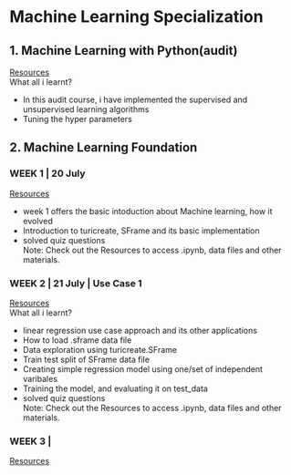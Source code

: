 # Machine Learning Specialization   
## 1. Machine Learning with Python(audit)    
[Resources](https://drive.google.com/drive/folders/1VKe2otKaAREkaCvmVG8FZm4oK0JRr4CZ?usp=sharing)   
What all i learnt?    
-  In this audit course, i have implemented the supervised and unsupervised learning algorithms
-  Tuning the hyper parameters
## 2. Machine Learning Foundation    
### WEEK 1 | 20 July    
[Resources](https://drive.google.com/drive/folders/196p39Nz6ECY0MesNwV8_3WMaWq33tYEd?usp=sharing)   
-  week 1 offers the basic intoduction about Machine learning, how it evolved
-  Introduction to turicreate, SFrame and its basic implementation
-  solved quiz questions    
Note: Check out the Resources to access .ipynb, data files and other materials. 
### WEEK 2 | 21 July | Use Case 1    
[Resources](https://drive.google.com/drive/folders/1Okl0w3M7IFnBX7RA4W5fa38YdPATshcz?usp=sharing)   
What all i learnt?
-  linear regression use case approach and its other applications
-  How to load .sframe data file
-  Data exploration using turicreate.SFrame
-  Train test split of SFrame data file
-  Creating simple regression model using one/set of independent varibales
-  Training the model, and evaluating it on test_data
-  solved quiz questions    
Note: Check out the Resources to access .ipynb, data files and other materials.   
### WEEK 3 |    
[Resources](https://drive.google.com/drive/folders/1FSwDbLdF_ReJD26UojnRKquRrTnM3oc3?usp=sharing)

